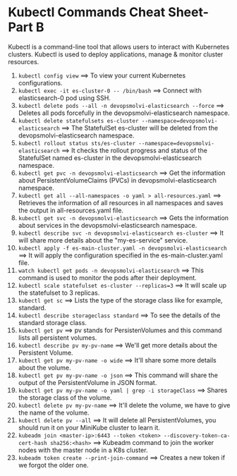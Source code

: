 # Kubectl Commands Cheat Sheet- Part B

Kubectl is a command-line tool that allows users to interact with Kubernetes clusters. Kubectl is used to deploy applications, manage & monitor cluster resources.

1. `kubectl config view` ==> To view your current Kubernetes configurations.
2. `kubectl exec -it es-cluster-0 -- /bin/bash` ==> Connect with elasticsearch-0 pod using SSH.
3. `kubectl delete pods --all -n devopsmolvi-elasticsearch --force` ==> Deletes all pods forcefully in the devopsmolvi-elasticsearch namespace.
4. `kubectl delete statefulsets es-cluster --namespace=devopsmolvi-elasticsearch` ==> The StatefulSet es-cluster will be deleted from the devopsmolvi-elasticsearch namespace.
5. `kubectl rollout status sts/es-cluster --namespace=devopsmolvi-elasticsearch` ==> It checks the rollout progress and status of the StatefulSet named es-cluster in the devopsmolvi-elasticsearch namespace.
6. `kubectl get pvc -n devopsmolvi-elasticsearch` ==> Get the information about PersistentVolumeClaims (PVCs) in devopsmolvi-elasticsearch namespace.
7. `kubectl get all --all-namespaces -o yaml > all-resources.yaml` ==> Retrieves the information of all resources in all namespaces and saves the output in all-resources.yaml file.
8. `kubectl get svc -n devopsmolvi-elasticsearch` ==> Gets the information about services in the devopsmolvi-elasticsearch namespace.
9. `kubectl describe svc -n devopsmolvi-elasticsearch es-cluster` ==> It will share more details about the "my-es-service" service.
10. `kubectl apply -f es-main-cluster.yaml -n devopsmolvi-elasticsearch` ==> It will apply the configuration specified in the es-main-cluster.yaml file.
11. `watch kubectl get pods -n devopsmolvi-elasticsearch` ==> This command is used to monitor the pods after their deployment.
12. `kubectl scale statefulset es-cluster --replicas=3` ==> It will scale up the statefulset to 3 replicas.
13. `kubectl get sc` ==> Lists the type of the storage class like for example, standard.
14. `kubectl describe storageclass standard` ==> To see the details of the standard storage class.
15. `kubectl get pv` ==> pv stands for PersistenVolumes and this command lists all persistent volumes.
16. `kubectl describe pv my-pv-name` ==> We'll get more details about the Persistent Volume.
17. `kubectl get pv my-pv-name -o wide` ==> It'll share some more details about the volume.
18. `kubectl get pv my-pv-name -o json` ==> This command will share the output of the PersistentVolume in JSON format.
19. `kubectl get pv my-pv-name -o yaml | grep -i storageClass` ==> Shares the storage class of the volume.
20. `kubectl delete pv my-pv-name` ==> It'll delete the volume, we have to give the name of the volume.
21. `kubectl delete pv --all` ==> It will delete all PersistentVolumes, you should run it on your MiniKube cluster to learn it.
22. `kubeadm join <master-ip>:6443 --token <token> --discovery-token-ca-cert-hash sha256:<hash>` ==> Kubeadm command to join the worker nodes with the master node in a K8s cluster.
23. `kubeadm token create --print-join-command` ==> Creates a new token if we forgot the older one.



